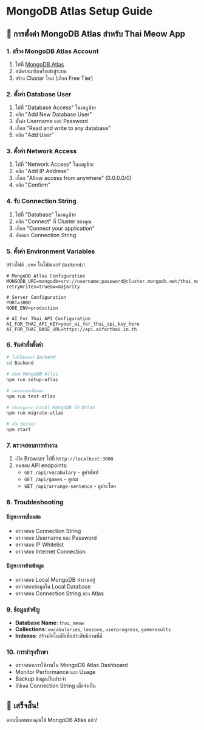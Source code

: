 # MongoDB Atlas Setup Guide

## 🚀 การตั้งค่า MongoDB Atlas สำหรับ Thai Meow App

### 1. สร้าง MongoDB Atlas Account
1. ไปที่ [MongoDB Atlas](https://www.mongodb.com/atlas)
2. สมัครสมาชิกหรือเข้าสู่ระบบ
3. สร้าง Cluster ใหม่ (เลือก Free Tier)

### 2. ตั้งค่า Database User
1. ไปที่ "Database Access" ในเมนูซ้าย
2. คลิก "Add New Database User"
3. ตั้งค่า Username และ Password
4. เลือก "Read and write to any database"
5. คลิก "Add User"

### 3. ตั้งค่า Network Access
1. ไปที่ "Network Access" ในเมนูซ้าย
2. คลิก "Add IP Address"
3. เลือก "Allow access from anywhere" (0.0.0.0/0)
4. คลิก "Confirm"

### 4. รับ Connection String
1. ไปที่ "Database" ในเมนูซ้าย
2. คลิก "Connect" ที่ Cluster ของคุณ
3. เลือก "Connect your application"
4. คัดลอก Connection String

### 5. ตั้งค่า Environment Variables
สร้างไฟล์ `.env` ในโฟลเดอร์ `Backend/`:

```env
# MongoDB Atlas Configuration
MONGODB_URI=mongodb+srv://username:password@cluster.mongodb.net/thai_meow?retryWrites=true&w=majority

# Server Configuration
PORT=3000
NODE_ENV=production

# AI For Thai API Configuration
AI_FOR_THAI_API_KEY=your_ai_for_thai_api_key_here
AI_FOR_THAI_BASE_URL=https://api.aiforthai.in.th
```

### 6. รันคำสั่งตั้งค่า

```bash
# ไปที่โฟลเดอร์ Backend
cd Backend

# ตั้งค่า MongoDB Atlas
npm run setup-atlas

# ทดสอบการเชื่อมต่อ
npm run test-atlas

# ย้ายข้อมูลจาก Local MongoDB ไป Atlas
npm run migrate-atlas

# เริ่ม Server
npm start
```

### 7. ตรวจสอบการทำงาน
1. เปิด Browser ไปที่ `http://localhost:3000`
2. ทดสอบ API endpoints:
   - `GET /api/vocabulary` - ดูคำศัพท์
   - `GET /api/games` - ดูเกม
   - `GET /api/arrange-sentence` - ดูประโยค

### 8. Troubleshooting

#### ปัญหาการเชื่อมต่อ
- ตรวจสอบ Connection String
- ตรวจสอบ Username และ Password
- ตรวจสอบ IP Whitelist
- ตรวจสอบ Internet Connection

#### ปัญหาการย้ายข้อมูล
- ตรวจสอบ Local MongoDB ทำงานอยู่
- ตรวจสอบข้อมูลใน Local Database
- ตรวจสอบ Connection String ของ Atlas

### 9. ข้อมูลสำคัญ
- **Database Name**: `thai_meow`
- **Collections**: `vocabularies`, `lessons`, `userprogress`, `gameresults`
- **Indexes**: สร้างอัตโนมัติเพื่อประสิทธิภาพที่ดี

### 10. การบำรุงรักษา
- ตรวจสอบการใช้งานใน MongoDB Atlas Dashboard
- Monitor Performance และ Usage
- Backup ข้อมูลเป็นประจำ
- อัปเดต Connection String เมื่อจำเป็น

## 🎉 เสร็จสิ้น!
ตอนนี้แอพของคุณใช้ MongoDB Atlas แล้ว!